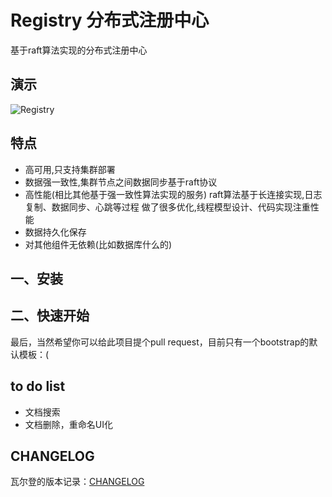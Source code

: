 # Registry  分布式注册中心


基于raft算法实现的分布式注册中心


## 演示
![Registry](https://github.com/65487123/registry/raw/main/demo.gif)


## 特点

* 高可用,只支持集群部署
* 数据强一致性,集群节点之间数据同步基于raft协议
* 高性能(相比其他基于强一致性算法实现的服务)
  raft算法基于长连接实现,日志复制、数据同步、心跳等过程
  做了很多优化,线程模型设计、代码实现注重性能
* 数据持久化保存
* 对其他组件无依赖(比如数据库什么的)


## 一、安装


## 二、快速开始






最后，当然希望你可以给此项目提个pull request，目前只有一个bootstrap的默认模板：(


## to do list

* 文档搜索
* 文档删除，重命名UI化


## CHANGELOG
瓦尔登的版本记录：[CHANGELOG](https://github.com/meolu/walden/blob/master/CHANGELOG.md)



